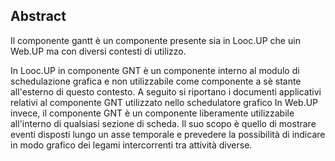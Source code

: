 ## Abstract
Il componente gantt è un componente presente sia in Looc.UP che uin Web.UP ma con diversi contesti di utilizzo.

In Looc.UP in componente GNT è un componente interno al modulo di schedulazione grafica e non utilizzabile come componente
a sè stante all'esterno di questo contesto.
A seguito si riportano i documenti applicativi relativi al componente GNT utilizzato nello schedulatore grafico
In Web.UP invece, il componente GNT è un componente liberamente utilizzabile all'interno di qualsiasi sezione di scheda.
Il suo scopo è quello di mostrare eventi disposti lungo un asse temporale e prevedere la possibilità di indicare in modo grafico
dei legami intercorrenti tra attività diverse.
